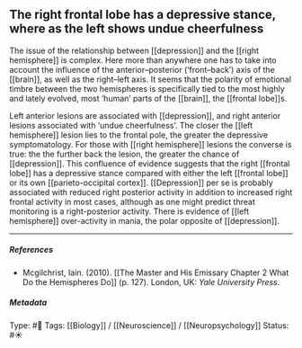 ## The right frontal lobe has a depressive stance, where as the left shows undue cheerfulness # 

The issue of the relationship between [[depression]] and the [[right hemisphere]] is complex. Here more than anywhere one has to take into account the influence of the anterior–posterior (‘front–back’) axis of the [[brain]], as well as the right–left axis. It seems that the polarity of emotional timbre between the two hemispheres is specifically tied to the most highly and lately evolved, most ‘human’ parts of the [[brain]], the [[frontal lobe]]s. 

Left anterior lesions are associated with [[depression]], and right anterior lesions associated with ‘undue cheerfulness’. The closer the [[left hemisphere]] lesion lies to the frontal pole, the greater the depressive symptomatology. For those with [[right hemisphere]] lesions the converse is true: the the further back the lesion, the greater the chance of [[depression]]. This confluence of evidence suggests that the right [[frontal lobe]] has a depressive stance compared with either the left [[frontal lobe]] or its own [[parieto-occipital cortex]]. [[Depression]] per se is probably associated with reduced right posterior activity in addition to increased right frontal activity in most cases, although as one might predict threat monitoring is a right-posterior activity. There is evidence of [[left hemisphere]] over-activity in mania, the polar opposite of [[depression]].

___

##### References

- Mcgilchrist, Iain. (2010). [[The Master and His Emissary Chapter 2 What Do the Hemispheres Do]] (p. 127). London, UK: _Yale University Press._

##### Metadata

Type: #🔴 
Tags: [[Biology]] / [[Neuroscience]] / [[Neuropsychology]] 
Status: #☀️ 